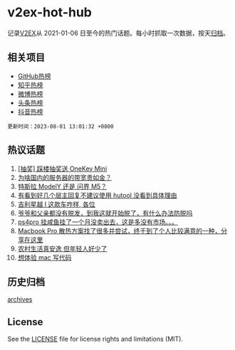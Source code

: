 # v2ex-hot-hub

 记录[V2EX](https://www.v2ex.com/)从 2021-01-06 日至今的热门话题。每小时抓取一次数据，按天[归档](archives)。
 
 ## 相关项目

- [GitHub热榜](https://github.com/it985/github-hot-hub)
- [知乎热榜](https://github.com/it985/zhihu-hot-hub)
- [微博热榜](https://github.com/it985/weibo-hot-hub)
- [头条热榜](https://github.com/it985/toutiao-hot-hub)
- [抖音热榜](https://github.com/it985/douyin-hot-hub)


 `更新时间：2023-08-01 13:01:32 +0800`

## 热议话题

1. [[抽奖] 踩楼抽奖送 OneKey Mini](https://www.v2ex.com/t/961220)
1. [为啥国内的服务器的带宽贵如金？](https://www.v2ex.com/t/961278)
1. [特斯拉 ModelY 还是 问界 M5？](https://www.v2ex.com/t/961186)
1. [有看到好几个层主回复不建议使用 hutool 没看到具体理由](https://www.v2ex.com/t/961357)
1. [吉利星越 l 这款车咋样, 各位](https://www.v2ex.com/t/961403)
1. [爷爷和父亲都没有脱发，到我这就开始脱了，有什么办法防脱吗](https://www.v2ex.com/t/961201)
1. [ps4pro 挂咸鱼挂了一个月没卖出去，这是多没有市场。。。](https://www.v2ex.com/t/961280)
1. [Macbook Pro 散热方案找了很多并尝试，终于到了个人比较满意的一种，分享在这里](https://www.v2ex.com/t/961317)
1. [农村生活真安逸 但年轻人好少了](https://www.v2ex.com/t/961335)
1. [想体验 mac 写代码](https://www.v2ex.com/t/961270)

## 历史归档

[archives](archives)

## License

See the [LICENSE](LICENSE) file for license rights and limitations (MIT).
